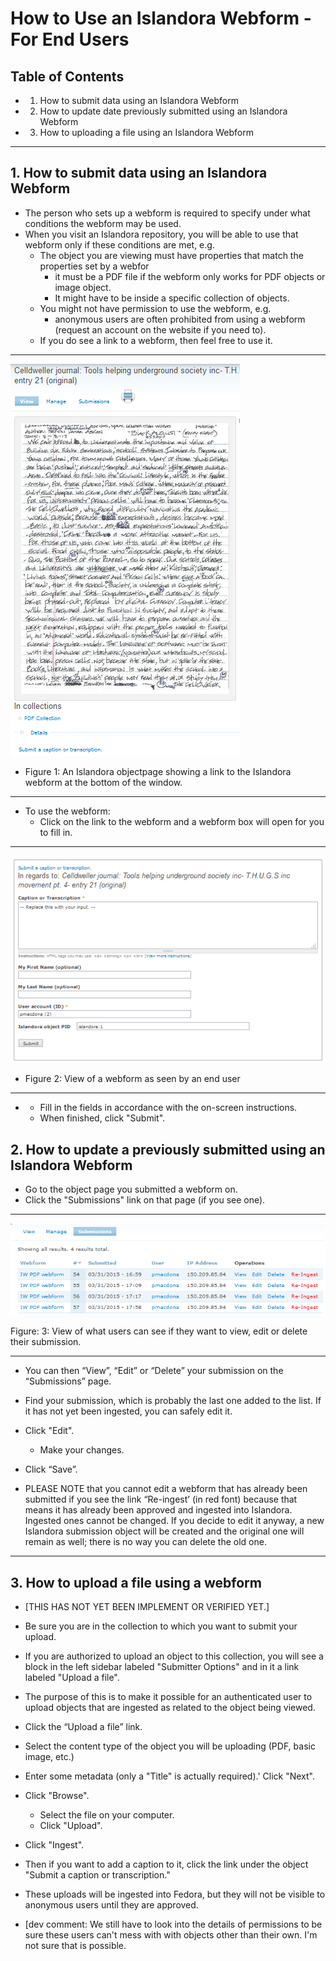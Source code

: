 # How to Use an Islandora Webform - For End Users

## Table of Contents

* 1. How to submit data using an Islandora Webform
* 2. How to update date previously submitted using an Islandora Webform
* 3. How to uploading a file using an Islandora Webform

***

## 1. How to submit data using an Islandora Webform

* The person who sets up a webform is required to specify under what conditions the webform may be used.
* When you visit an Islandora repository, you will be able to use that webform only if these conditions are met, e.g.
  * The object you are viewing must have properties that match the properties set by a webfor
    * it must be a PDF file if the webform only works for PDF objects or image object.
    * It might have to be inside a specific collection of objects.
  * You might not have permission to use the webform, e.g.
    * anonymous users are often prohibited from using a webform (request an account on the website if you need to).
  * If you do see a link to a webform, then feel free to use it.

***

![webform_12.png](/how_to_documentation/images/webform_12.png)

* Figure 1: An Islandora objectpage showing a link to the Islandora webform at the bottom of the window.

***

* To use the webform:
  * Click on the link to the webform and a webform box will open for you to fill in.

***

![webform_13.png](/how_to_documentation/images/webform_13.png)

* Figure 2: View of a webform as seen by an end user

***

*  
  * Fill in the fields in accordance with the on-screen instructions.
  * When finished, click "Submit".
  
## 2. How to update a previously submitted using an Islandora Webform

* Go to the object page you submitted a webform on.
* Click the "Submissions" link on that page (if you see one).

***

![webform_14.png](/how_to_documentation/images/webform_14.png)

Figure: 3: View of what users can see if they want to view, edit or delete their submission.

***

* You can then “View”, “Edit” or “Delete” your submission on the “Submissions” page.
* Find your submission, which is probably the last one added to the list. If it has not yet been ingested, you can safely edit it.
* Click "Edit".
  * Make your changes.
* Click “Save”.

* PLEASE NOTE that you cannot edit a webform that has already been submitted if you see the link “Re-ingest’ (in red font) because that means it has already been approved and ingested into Islandora. Ingested ones cannot be changed. If you decide to edit it anyway, a new Islandora submission object will be created and the original one will remain as well; there is no way you can delete the old one.

***

## 3. How to upload a file using a webform

* [THIS HAS NOT YET BEEN IMPLEMENT OR VERIFIED YET.]

* Be sure you are in the collection to which you want to submit your upload.
* If you are authorized to upload an object to this collection, you will see a block in the left sidebar labeled "Submitter Options" and in it a link labeled "Upload a file".
* The purpose of this is to make it possible for an authenticated user to upload objects that are ingested as related to the object being viewed.

* Click the “Upload a file” link.
* Select the content type of the object you will be uploading (PDF, basic image, etc.)
* Enter some metadata (only a "Title" is actually required).' Click "Next".
* Click "Browse".
  * Select the file on your computer.
  * Click "Upload".
* Click "Ingest".

* Then if you want to add a caption to it, click the link under the object "Submit a caption or transcription."
* These uploads will be ingested into Fedora, but they will not be visible to anonymous users until they are approved.
* [dev comment: We still have to look into the details of permissions to be sure these users can't mess with with objects other than their own. I'm not sure that is possible.

